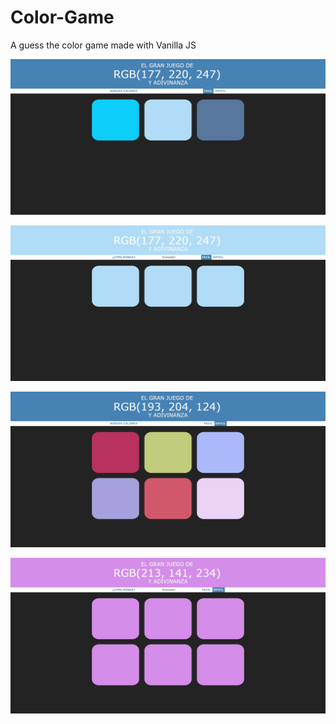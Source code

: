 # Color-Game
A guess the color game made with Vanilla JS

![Screenshot 1](https://raw.githubusercontent.com/Luisdv93/Color-Game/master/Screenshots/chrome_2017-12-22_14-27-37.jpg "Screenshot 1")

![Screenshot 2](https://raw.githubusercontent.com/Luisdv93/Color-Game/master/Screenshots/chrome_2017-12-22_14-27-45.jpg "Screenshot 2")

![Screenshot 3](https://raw.githubusercontent.com/Luisdv93/Color-Game/master/Screenshots/chrome_2017-12-22_14-27-56.jpg "Screenshot 3")

![Screenshot 4](https://raw.githubusercontent.com/Luisdv93/Color-Game/master/Screenshots/chrome_2017-12-22_14-28-14.jpg "Screenshot 4")
